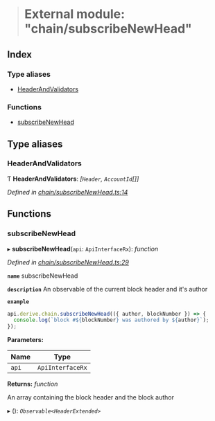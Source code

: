 > # External module: "chain/subscribeNewHead"

## Index

### Type aliases

* [HeaderAndValidators](_chain_subscribenewhead_.md#headerandvalidators)

### Functions

* [subscribeNewHead](_chain_subscribenewhead_.md#subscribenewhead)

## Type aliases

###  HeaderAndValidators

Ƭ **HeaderAndValidators**: *[`Header`, `AccountId`[]]*

*Defined in [chain/subscribeNewHead.ts:14](https://github.com/polkadot-js/api/blob/9954477/packages/api-derive/src/chain/subscribeNewHead.ts#L14)*

## Functions

###  subscribeNewHead

▸ **subscribeNewHead**(`api`: `ApiInterfaceRx`): *function*

*Defined in [chain/subscribeNewHead.ts:29](https://github.com/polkadot-js/api/blob/9954477/packages/api-derive/src/chain/subscribeNewHead.ts#L29)*

**`name`** subscribeNewHead

**`description`** An observable of the current block header and it's author

**`example`** 
<BR>

```javascript
api.derive.chain.subscribeNewHead(({ author, blockNumber }) => {
  console.log(`block #${blockNumber} was authored by ${author}`);
});
```

**Parameters:**

Name | Type |
------ | ------ |
`api` | `ApiInterfaceRx` |

**Returns:** *function*

An array containing the block header and the block author

▸ (): *`Observable<HeaderExtended>`*